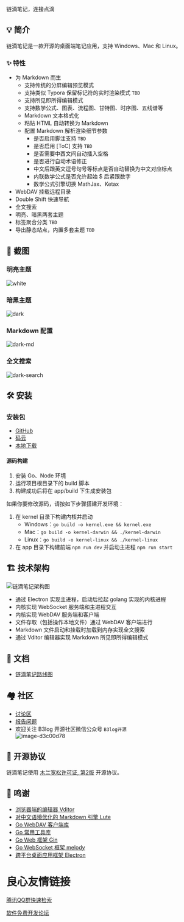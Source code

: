 
 
 
 链滴笔记，连接点滴 
  
   
   
   
 
   
   
   
 
   
   
   
   
  
     
     
     
   
 

## 💡 简介

链滴笔记是一款开源的桌面端笔记应用，支持 Windows、Mac 和 Linux。

### ✨  特性

* 为 Markdown 而生
  * 支持传统的分屏编辑预览模式
  * 支持类似 Typora 保留标记符的实时渲染模式 `TBD`
  * 支持所见即所得编辑模式
  * 支持数学公式、图表、流程图、甘特图、时序图、五线谱等
  * Markdown 文本格式化
  * 粘贴 HTML 自动转换为 Markdown
  * 配置 Markdown 解析渲染细节参数
    * 是否启用脚注支持 `TBD`
    * 是否启用 [ToC] 支持 `TBD`
    * 是否需要中西文间自动插入空格
    * 是否进行自动术语修正
    * 中文后跟英文逗号句号等标点是否自动替换为中文对应标点
    * 内联数学公式是否允许起始 $ 后紧跟数字
    * 数学公式引擎切换 MathJax、Ketax
* WebDAV 挂载远程目录
* Double Shift 快速导航
* 全文搜索
* 明亮、暗黑两套主题
* 标签聚合分类 `TBD`
* 导出静态站点，内置多套主题 `TBD`

## 📸 截图

### 明亮主题

![white](https://user-images.githubusercontent.com/873584/74507339-11e16080-4f37-11ea-8700-e9d4ebfa9787.png)

### 暗黑主题

![dark](https://user-images.githubusercontent.com/873584/74507336-0ee67000-4f37-11ea-827c-903644d0de3e.png)

### Markdown 配置

![dark-md](https://user-images.githubusercontent.com/873584/74507501-89af8b00-4f37-11ea-9de2-534aed8c2c78.png)

### 全文搜索

![dark-search](https://user-images.githubusercontent.com/873584/74507506-8c11e500-4f37-11ea-9ff2-b1c41b3be225.png)

## 🛠️ 安装

### 安装包

* [GitHub](http://u.720life.cn/g/54145d0471d91890860f7f8463c03046c3ab5c72fd8c57594492780fb19f56f8085d50d14230c726309a596c54a260d6) 
* [码云](http://u.720life.cn/g/2e71d0f0a5c601172267ba20d3a43c6e6ebc2ff18419affa556a161fbde56ef16af8f1b2ce9127ae75a4fe92ca097c12) 
* [本地下载](http://u.720life.cn/g/f42fc0f28ccdb0c82199f675736ecd49872c0e4ea350016adb18960c9594795c91a16c4c4450c676ba3ee10718f29f08) 

#### 源码构建

1. 安装 Go、Node 环境
2. 运行项目根目录下的 build 脚本 
3. 构建成功后将在 app/build 下生成安装包

如果你要修改源码，请按如下步骤搭建开发环境：

1. 在 kernel 目录下构建内核并启动
   * Windows：`go build -o kernel.exe && kernel.exe`
   * Mac：`go build -o kernel-darwin && ./kernel-darwin`
   * Linux：`go build -o kernel-linux && ./kernel-linux`
2. 在 app 目录下构建前端 `npm run dev` 并启动主进程 `npm run start`

## 🏗️ 技术架构

![链滴笔记架构图](https://user-images.githubusercontent.com/873584/73417483-2e847280-4353-11ea-9e4c-2594c4b08b35.png)

* 通过 Electron 实现主进程，启动后拉起 golang 实现的内核进程
* 内核实现 WebSocket 服务端和主进程交互
* 内核实现 WebDAV 服务端和客户端
* 文件存取（包括操作本地文件）通过 WebDAV 客户端进行
* Markdown 文件启动和挂载时加载到内存实现全文搜索
* 通过 Vditor 编辑器实现 Markdown 所见即所得编辑模式

## 📜 文档

* [链滴笔记路线图](http://u.720life.cn/g/a403b9f09ec47bda0547a75d1a5e3d409b4b9d1c6d92669ef6751925bb6df2282c95e5aa96d48865a9467e36de76650f) 

## 🏘️ 社区

* [讨论区](http://u.720life.cn/g/a403b9f09ec47bda0547a75d1a5e3d40867640c2dc4da7618827d256a874e1aff4f1f41cd24c1e383aad487180b971cc) 
* [报告问题](http://u.720life.cn/g/54145d0471d91890860f7f8463c03046c3ab5c72fd8c57594492780fb19f56f8a1a907a725d00e3826b1dbd450d9bcf6) 
* 欢迎关注 B3log 开源社区微信公众号 `B3log开源`  
  ![image-d3c00d78](https://user-images.githubusercontent.com/873584/71566370-0d312c00-2af2-11ea-8ea1-0d45d6f0db20.png)

## 📄 开源协议

链滴笔记使用 [木兰宽松许可证, 第2版](http://u.720life.cn/g/cc97cb0a89a2ec0d6b5fc2a79fc140e236037bd68a8e84069e0ae672e6c5b30f0956e4030f132effb1379e8e760edfee)  开源协议。

## 🙏 鸣谢

* [浏览器端的编辑器 Vditor](http://u.720life.cn/g/54145d0471d91890860f7f8463c030461f6ddebc7a4d57f724433079f0c3c5483d51d1b4e62a3b9ed24620bd297a0626) 
* [对中文语境优化的 Markdown 引擎 Lute](http://u.720life.cn/g/54145d0471d91890860f7f8463c03046913830df16b8eb8db2e55598a932fb48) 
* [Go WebDAV 客户端库](http://u.720life.cn/g/54145d0471d91890860f7f8463c030469bbe5af589545220d956d823ee31c0c52a542f942addec2fa2cbcdbaba2c84a4) 
* [Go 常用工具库](http://u.720life.cn/g/54145d0471d91890860f7f8463c03046bcb951b36da6e2db1b610bbcf849ee6c) 
* [Go Web 框架 Gin](http://u.720life.cn/g/54145d0471d91890860f7f8463c03046a58e44c7b16b1ea7d34670c8c0a23cb0) 
* [Go WebSocket 框架 melody](http://u.720life.cn/g/54145d0471d91890860f7f8463c03046aa91a40ba78e4481cc7b82a2750ab919) 
* [跨平台桌面应用框架 Electron](http://u.720life.cn/g/54145d0471d91890860f7f8463c0304637d42c0ea91f92b54e3d94e70c57cf620dadfce8cd32b190196c88b023b5e62a) 



 # 良心友情链接

[腾讯QQ群快速检索](http://u.720life.cn/s/8cf73f7c)

[软件免费开发论坛](http://u.720life.cn/s/bbb01dc0)